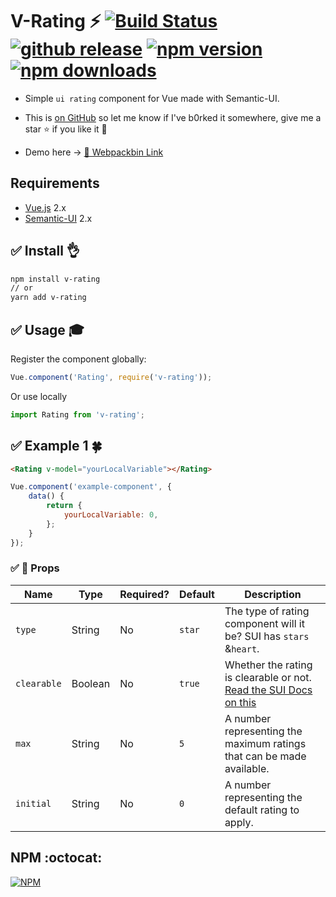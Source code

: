 # V-Rating :zap: [![Build Status](https://travis-ci.org/vinayakkulkarni/v-rating.svg?branch=master)](https://travis-ci.org/vinayakkulkarni/v-rating) <a href="https://github.com/vinayakkulkarni/v-rating/releases/latest"><img src="https://img.shields.io/github/release/vinayakkulkarni/v-rating.svg" alt="github release"></a> <a href="http://npmjs.org/package/v-rating"><img src="https://img.shields.io/npm/v/v-rating.svg" alt="npm version"></a> <a href="http://npm-stat.com/charts.html?package=v-rating"><img src="https://img.shields.io/npm/dm/v-rating.svg" alt="npm downloads"></a>

+ Simple `ui rating` component for Vue made with Semantic-UI.

+ This is [on GitHub](https://github.com/vinayakkulkarni/v-rating)  so let me know if I've b0rked it somewhere, give me a star :star: if you like it :beers:

+ Demo here -> [💯 Webpackbin Link](https://goo.gl/9itxBq)
## Requirements

* [Vue.js](https://vuejs.org/) 2.x
* [Semantic-UI](https://semantic-ui.com/) 2.x

## :white_check_mark: Install :ok_hand:

```bash
npm install v-rating
// or
yarn add v-rating
```

## :white_check_mark: Usage :mortar_board:

Register the component globally:
```javascript
Vue.component('Rating', require('v-rating'));
```
Or use locally
```javascript
import Rating from 'v-rating';
```

## :white_check_mark: Example 1 :four_leaf_clover:

```html
<Rating v-model="yourLocalVariable"></Rating>
```

```javascript
Vue.component('example-component', {
	data() {
		return {
			yourLocalVariable: 0,
		};
	}
});
```

### :white_check_mark: :book: Props

| Name | Type | Required? | Default | Description |
| --- | --- | --- | --- | --- |
| `type` | String | No | `star` | The type of rating component will it be? SUI has `stars` &`heart`. |
| `clearable` | Boolean | No | `true` | Whether the rating is clearable or not. [Read the SUI Docs on this](https://semantic-ui.com/modules/rating.html#/settings) |
| `max` | String | No | `5` | A number representing the maximum ratings that can be made available. |
| `initial` | String | No | `0` | A number representing the default rating to apply. |

## NPM :octocat:  

[![NPM](https://nodei.co/npm/v-rating.png?downloads=true&downloadRank=true&stars=true)](https://nodei.co/npm/v-rating/)